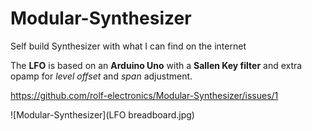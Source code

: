 # Modular-Synthesizer
Self build Synthesizer with what I can find on the internet

The **LFO** is based on an **Arduino Uno** with a **Sallen Key filter** and extra opamp for *level offset* and *span* adjustment.

https://github.com/rolf-electronics/Modular-Synthesizer/issues/1

![Modular-Synthesizer](LFO breadboard.jpg)
